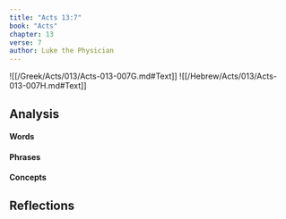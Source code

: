 ```yaml
---
title: "Acts 13:7"
book: "Acts"
chapter: 13
verse: 7
author: Luke the Physician
---
```

![[/Greek/Acts/013/Acts-013-007G.md#Text]]
![[/Hebrew/Acts/013/Acts-013-007H.md#Text]]

## Analysis

#### Words

#### Phrases

#### Concepts

## Reflections
